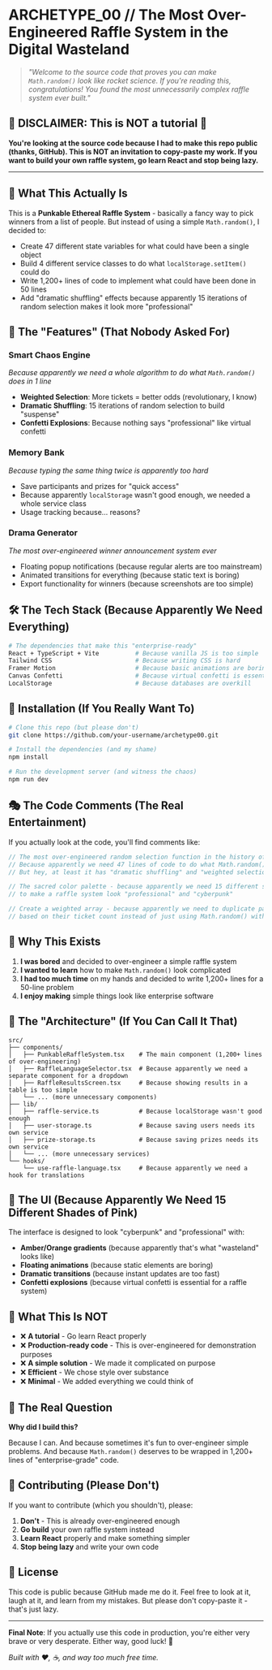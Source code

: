 # ARCHETYPE_00 // The Most Over-Engineered Raffle System in the Digital Wasteland

> *"Welcome to the source code that proves you can make `Math.random()` look like rocket science. If you're reading this, congratulations! You found the most unnecessarily complex raffle system ever built."*

## 🚨 **DISCLAIMER: This is NOT a tutorial** 🚨

**You're looking at the source code because I had to make this repo public (thanks, GitHub). This is NOT an invitation to copy-paste my work. If you want to build your own raffle system, go learn React and stop being lazy.**

---

## 🤖 **What This Actually Is**

This is a **Punkable Ethereal Raffle System** - basically a fancy way to pick winners from a list of people. But instead of using a simple `Math.random()`, I decided to:

- Create 47 different state variables for what could have been a single object
- Build 4 different service classes to do what `localStorage.setItem()` could do
- Write 1,200+ lines of code to implement what could have been done in 50 lines
- Add "dramatic shuffling" effects because apparently 15 iterations of random selection makes it look more "professional"

## 🎯 **The "Features" (That Nobody Asked For)**

### **Smart Chaos Engine** 
*Because apparently we need a whole algorithm to do what `Math.random()` does in 1 line*

- **Weighted Selection**: More tickets = better odds (revolutionary, I know)
- **Dramatic Shuffling**: 15 iterations of random selection to build "suspense"
- **Confetti Explosions**: Because nothing says "professional" like virtual confetti

### **Memory Bank**
*Because typing the same thing twice is apparently too hard*

- Save participants and prizes for "quick access"
- Because apparently `localStorage` wasn't good enough, we needed a whole service class
- Usage tracking because... reasons?

### **Drama Generator**
*The most over-engineered winner announcement system ever*

- Floating popup notifications (because regular alerts are too mainstream)
- Animated transitions for everything (because static text is boring)
- Export functionality for winners (because screenshots are too simple)

## 🛠️ **The Tech Stack (Because Apparently We Need Everything)**

```bash
# The dependencies that make this "enterprise-ready"
React + TypeScript + Vite          # Because vanilla JS is too simple
Tailwind CSS                       # Because writing CSS is hard
Framer Motion                      # Because basic animations are boring
Canvas Confetti                    # Because virtual confetti is essential
LocalStorage                       # Because databases are overkill
```

## 🚀 **Installation (If You Really Want To)**

```bash
# Clone this repo (but please don't)
git clone https://github.com/your-username/archetype00.git

# Install the dependencies (and my shame)
npm install

# Run the development server (and witness the chaos)
npm run dev
```

## 🎭 **The Code Comments (The Real Entertainment)**

If you actually look at the code, you'll find comments like:

```typescript
// The most over-engineered random selection function in the history of web development
// Because apparently we need 47 lines of code to do what Math.random() could do in 1 line
// But hey, at least it has "dramatic shuffling" and "weighted selection"!
```

```typescript
// The sacred color palette - because apparently we need 15 different shades of pink
// to make a raffle system look "professional" and "cyberpunk"
```

```typescript
// Create a weighted array - because apparently we need to duplicate participants
// based on their ticket count instead of just using Math.random() with weights
```

## 🤡 **Why This Exists**

1. **I was bored** and decided to over-engineer a simple raffle system
2. **I wanted to learn** how to make `Math.random()` look complicated
3. **I had too much time** on my hands and decided to write 1,200+ lines for a 50-line problem
4. **I enjoy making** simple things look like enterprise software

## 🎪 **The "Architecture" (If You Can Call It That)**

```
src/
├── components/
│   ├── PunkableRaffleSystem.tsx    # The main component (1,200+ lines of over-engineering)
│   ├── RaffleLanguageSelector.tsx  # Because apparently we need a separate component for a dropdown
│   ├── RaffleResultsScreen.tsx     # Because showing results in a table is too simple
│   └── ... (more unnecessary components)
├── lib/
│   ├── raffle-service.ts           # Because localStorage wasn't good enough
│   ├── user-storage.ts             # Because saving users needs its own service
│   ├── prize-storage.ts            # Because saving prizes needs its own service
│   └── ... (more unnecessary services)
└── hooks/
    └── use-raffle-language.tsx     # Because apparently we need a hook for translations
```

## 🎨 **The UI (Because Apparently We Need 15 Different Shades of Pink)**

The interface is designed to look "cyberpunk" and "professional" with:
- **Amber/Orange gradients** (because apparently that's what "wasteland" looks like)
- **Floating animations** (because static elements are boring)
- **Dramatic transitions** (because instant updates are too fast)
- **Confetti explosions** (because virtual confetti is essential for a raffle system)

## 🚫 **What This Is NOT**

- ❌ **A tutorial** - Go learn React properly
- ❌ **Production-ready code** - This is over-engineered for demonstration purposes
- ❌ **A simple solution** - We made it complicated on purpose
- ❌ **Efficient** - We chose style over substance
- ❌ **Minimal** - We added everything we could think of

## 🎯 **The Real Question**

**Why did I build this?**

Because I can. And because sometimes it's fun to over-engineer simple problems. And because `Math.random()` deserves to be wrapped in 1,200+ lines of "enterprise-grade" code.

## 🤝 **Contributing (Please Don't)**

If you want to contribute (which you shouldn't), please:
1. **Don't** - This is already over-engineered enough
2. **Go build** your own raffle system instead
3. **Learn React** properly and make something simpler
4. **Stop being lazy** and write your own code

## 📄 **License**

This code is public because GitHub made me do it. Feel free to look at it, laugh at it, and learn from my mistakes. But please don't copy-paste it - that's just lazy.

---

**Final Note**: If you actually use this code in production, you're either very brave or very desperate. Either way, good luck! 🚀

*Built with ❤️, ☕, and way too much free time.*